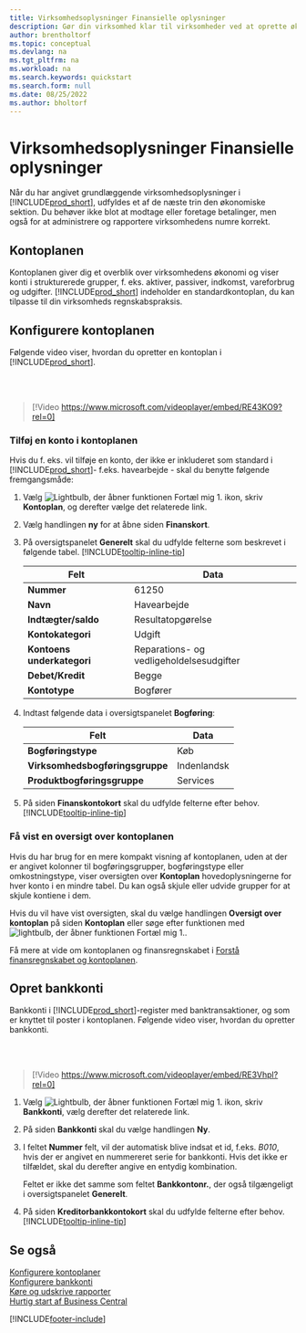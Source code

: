 ```yaml
---
title: Virksomhedsoplysninger Finansielle oplysninger
description: Gør din virksomhed klar til virksomheder ved at oprette økonomiske oplysninger i Business central.
author: brentholtorf
ms.topic: conceptual
ms.devlang: na
ms.tgt_pltfrm: na
ms.workload: na
ms.search.keywords: quickstart
ms.search.form: null
ms.date: 08/25/2022
ms.author: bholtorf
---
```


# <a name="financial-information-quick-start"></a>Virksomhedsoplysninger Finansielle oplysninger

Når du har angivet grundlæggende virksomhedsoplysninger i [!INCLUDE[prod_short](includes/prod_short.md)], udfyldes et af de næste trin den økonomiske sektion. Du behøver ikke blot at modtage eller foretage betalinger, men også for at administrere og rapportere virksomhedens numre korrekt.

## <a name="the-chart-of-accounts"></a>Kontoplanen

Kontoplanen giver dig et overblik over virksomhedens økonomi og viser konti i strukturerede grupper, f. eks. aktiver, passiver, indkomst, vareforbrug og udgifter. [!INCLUDE[prod_short](includes/prod_short.md)] indeholder en standardkontoplan, du kan tilpasse til din virksomheds regnskabspraksis.

## <a name="set-up-the-chart-of-accounts"></a>Konfigurere kontoplanen

Følgende video viser, hvordan du opretter en kontoplan i [!INCLUDE[prod_short](includes/prod_short.md)].

<br /><br />

> [!Video https://www.microsoft.com/videoplayer/embed/RE43KO9?rel=0]

### <a name="add-an-account-to-the-chart-of-accounts"></a>Tilføj en konto i kontoplanen

Hvis du f. eks. vil tilføje en konto, der ikke er inkluderet som standard i [!INCLUDE[prod_short](includes/prod_short.md)]- f.eks. havearbejde - skal du benytte følgende fremgangsmåde:

1. Vælg ![Lightbulb, der åbner funktionen Fortæl mig 1.](media/ui-search/search_small.png "Fortæl mig, hvad du vil foretage dig") ikon, skriv **Kontoplan**, og derefter vælge det relaterede link.
2. Vælg handlingen **ny** for at åbne siden **Finanskort**.
3. På oversigtspanelet **Generelt** skal du udfylde felterne som beskrevet i følgende tabel. [!INCLUDE[tooltip-inline-tip](includes/tooltip-inline-tip_md.md)]

   | Felt | Data |
   | --- | --- |
   | **Nummer** | 61250 |
   | **Navn** | Havearbejde |
   | **Indtægter/saldo** | Resultatopgørelse |
   | **Kontokategori** | Udgift |
   | **Kontoens underkategori** | Reparations- og vedligeholdelsesudgifter |
   | **Debet/Kredit** | Begge |
   | **Kontotype** | Bogfører |

4. Indtast følgende data i oversigtspanelet **Bogføring**:

   | Felt | Data |
   | --- | --- |
   | **Bogføringstype** | Køb |
   | **Virksomhedsbogføringsgruppe** | Indenlandsk |
   | **Produktbogføringsgruppe** | Services |

5. På siden **Finanskontokort** skal du udfylde felterne efter behov. [!INCLUDE[tooltip-inline-tip](includes/tooltip-inline-tip_md.md)]

### <a name="get-an-overview-of-the-chart-of-accounts"></a>Få vist en oversigt over kontoplanen

Hvis du har brug for en mere kompakt visning af kontoplanen, uden at der er angivet kolonner til bogføringsgrupper, bogføringstype eller omkostningstype, viser oversigten over **Kontoplan** hovedoplysningerne for hver konto i en mindre tabel. Du kan også skjule eller udvide grupper for at skjule kontiene i dem.

Hvis du vil have vist oversigten, skal du vælge handlingen **Oversigt over kontoplan** på siden **Kontoplan** eller søge efter funktionen med ![lightbulb, der åbner funktionen Fortæl mig 1.](media/ui-search/search_small.png "Fortæl mig, hvad du vil foretage dig").

Få mere at vide om kontoplanen og finansregnskabet i [Forstå finansregnskabet og kontoplanen](finance-general-ledger.md).

## <a name="set-up-bank-accounts"></a>Opret bankkonti

Bankkonti i [!INCLUDE[prod_short](includes/prod_short.md)]-register med banktransaktioner, og som er knyttet til poster i kontoplanen. Følgende video viser, hvordan du opretter bankkonti.

<br /><br />

> [!Video https://www.microsoft.com/videoplayer/embed/RE3Vhpl?rel=0]

1. Vælg ![Lightbulb, der åbner funktionen Fortæl mig 1.](media/ui-search/search_small.png "Fortæl mig, hvad du vil foretage dig") ikon, skriv **Bankkonti**, vælg derefter det relaterede link.
2. På siden **Bankkonti** skal du vælge handlingen **Ny**.
3. I feltet **Nummer** felt, vil der automatisk blive indsat et id, f.eks. *B010*, hvis der er angivet en nummereret serie for bankkonti. Hvis det ikke er tilfældet, skal du derefter angive en entydig kombination.

   Feltet er ikke det samme som feltet **Bankkontonr.**, der også tilgængeligt i oversigtspanelet **Generelt**.
4. På siden **Kreditorbankkontokort** skal du udfylde felterne efter behov. [!INCLUDE[tooltip-inline-tip](includes/tooltip-inline-tip_md.md)]

## <a name="see-also"></a>Se også

[Konfigurere kontoplaner](finance-setup-chart-accounts.md)  
[Konfigurere bankkonti](bank-how-setup-bank-accounts.md)  
[Køre og udskrive rapporter](ui-work-report.md)  
[Hurtig start af Business Central](quick-start-business-central.md)  

[!INCLUDE[footer-include](includes/footer-banner.md)]
